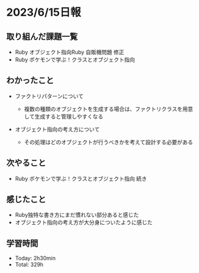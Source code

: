 # 2023/6/15日報

## 取り組んだ課題一覧
- Ruby オブジェクト指向Ruby 自販機問題 修正
- Ruby ポケモンで学ぶ！クラスとオブジェクト指向

## わかったこと
- ファクトリパターンについて
  - 複数の種類のオブジェクトを生成する場合は、ファクトリクラスを用意して生成すると管理しやすくなる

- オブジェクト指向の考え方について
  - その処理はどのオブジェクトが行うべきかを考えて設計する必要がある


## 次やること
- Ruby ポケモンで学ぶ！クラスとオブジェクト指向 続き

## 感じたこと
- Ruby独特な書き方にまだ慣れない部分あると感じた
- オブジェクト指向の考え方が大分身についたように感じた

## 学習時間
- Today: 2h30min
- Total: 329h

